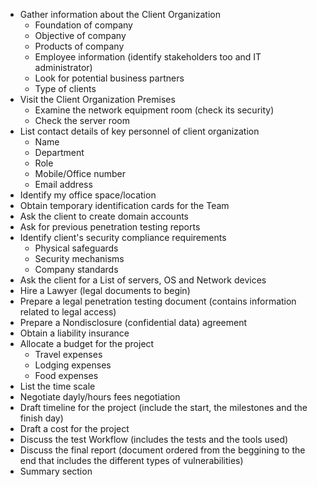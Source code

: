 - Gather information about the Client Organization
	- Foundation of company
	- Objective of company
	- Products of company
	- Employee information (identify stakeholders too and IT administrator)
	- Look for potential business partners
	- Type of clients
-  Visit the Client Organization Premises
	- Examine the network equipment room (check its security)
	- Check the server room
- List contact details of key personnel of client organization
	- Name
	- Department
	- Role
	- Mobile/Office number
	- Email address
- Identify my office space/location
- Obtain temporary identification cards for the Team
- Ask the client to create domain accounts
- Ask for previous penetration testing reports
- Identify client's security compliance requirements
	- Physical safeguards
	- Security mechanisms
	- Company standards
- Ask the client for a List of servers, OS and Network devices
- Hire a Lawyer (legal documents to begin)
- Prepare a legal penetration testing document (contains information related to legal access)
- Prepare a Nondisclosure (confidential data) agreement
- Obtain a liability insurance
- Allocate a budget for the project
	- Travel expenses
	- Lodging expenses
	- Food expenses
- List the time scale 
- Negotiate dayly/hours fees negotiation
- Draft timeline for the project (include the start, the milestones and the finish day)
- Draft a cost for the project
- Discuss the test Workflow (includes the tests and the tools used)
- Discuss the final report (document ordered from the beggining to the end that includes the different types of vulnerabilities)
- Summary section







